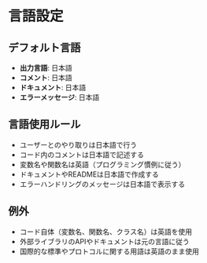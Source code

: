 # 言語設定

## デフォルト言語

- **出力言語**: 日本語
- **コメント**: 日本語
- **ドキュメント**: 日本語
- **エラーメッセージ**: 日本語

## 言語使用ルール

- ユーザーとのやり取りは日本語で行う
- コード内のコメントは日本語で記述する
- 変数名や関数名は英語（プログラミング慣例に従う）
- ドキュメントやREADMEは日本語で作成する
- エラーハンドリングのメッセージは日本語で表示する

## 例外

- コード自体（変数名、関数名、クラス名）は英語を使用
- 外部ライブラリのAPIやドキュメントは元の言語に従う
- 国際的な標準やプロトコルに関する用語は英語のまま使用
